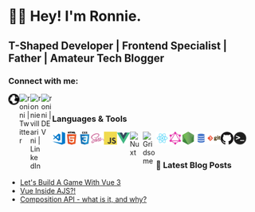 # 👋🏻 Hey! I'm Ronnie.

## T-Shaped Developer | Frontend Specialist | Father | Amateur Tech Blogger

### Connect with me:

[<img align="left" alt="ronini.dev" width="22px" src="https://raw.githubusercontent.com/iconic/open-iconic/master/svg/globe.svg" />][website]
[<img align="left" alt="ronini | Twitter" width="22px" src="https://cdn.jsdelivr.net/npm/simple-icons@v3/icons/twitter.svg" />][twitter]
[<img align="left" alt="ronnie villarini | LinkedIn" width="22px" src="https://cdn.jsdelivr.net/npm/simple-icons@v3/icons/linkedin.svg" />][linkedin]
[<img align="left" alt="ronini | DEV" width="22px" src="https://cdn.jsdelivr.net/npm/simple-icons@v3/icons/dev-dot-to.svg" />][dev]

<br />

### Languages & Tools

<img align="left" alt="Visual Studio Code" width="26px" src="https://raw.githubusercontent.com/github/explore/80688e429a7d4ef2fca1e82350fe8e3517d3494d/topics/visual-studio-code/visual-studio-code.png" />
<img align="left" alt="HTML5" width="26px" src="https://raw.githubusercontent.com/github/explore/80688e429a7d4ef2fca1e82350fe8e3517d3494d/topics/html/html.png" />
<img align="left" alt="CSS3" width="26px" src="https://raw.githubusercontent.com/github/explore/80688e429a7d4ef2fca1e82350fe8e3517d3494d/topics/css/css.png" />
<img align="left" alt="Sass" width="26px" src="https://raw.githubusercontent.com/github/explore/80688e429a7d4ef2fca1e82350fe8e3517d3494d/topics/sass/sass.png" />
<img align="left" alt="JavaScript" width="26px" src="https://raw.githubusercontent.com/github/explore/80688e429a7d4ef2fca1e82350fe8e3517d3494d/topics/javascript/javascript.png" />
<img align="left" alt="Vue" width="26px" src="https://raw.githubusercontent.com/github/explore/80688e429a7d4ef2fca1e82350fe8e3517d3494d/topics/vue/vue.png" />
<img align="left" alt="Nuxt" width="26px" src="https://avatars2.githubusercontent.com/u/23360933?s=200&v=4" />
<img align="left" alt="Gridsome" width="26px" src="https://avatars0.githubusercontent.com/u/17981963?s=200&v=4" />
<img align="left" alt="React" width="26px" src="https://raw.githubusercontent.com/github/explore/80688e429a7d4ef2fca1e82350fe8e3517d3494d/topics/react/react.png" />
<img align="left" alt="GraphQL" width="26px" src="https://raw.githubusercontent.com/github/explore/80688e429a7d4ef2fca1e82350fe8e3517d3494d/topics/graphql/graphql.png" />
<img align="left" alt="Node.js" width="26px" src="https://raw.githubusercontent.com/github/explore/80688e429a7d4ef2fca1e82350fe8e3517d3494d/topics/nodejs/nodejs.png" />
<img align="left" alt="SQL" width="26px" src="https://raw.githubusercontent.com/github/explore/80688e429a7d4ef2fca1e82350fe8e3517d3494d/topics/sql/sql.png" />
<img align="left" alt="Git" width="26px" src="https://raw.githubusercontent.com/github/explore/80688e429a7d4ef2fca1e82350fe8e3517d3494d/topics/git/git.png" />
<img align="left" alt="GitHub" width="26px" src="https://raw.githubusercontent.com/github/explore/78df643247d429f6cc873026c0622819ad797942/topics/github/github.png" />
<img align="left" alt="Terminal" width="26px" src="https://raw.githubusercontent.com/github/explore/80688e429a7d4ef2fca1e82350fe8e3517d3494d/topics/terminal/terminal.png" />

<br/>
<br/>

### 📕 Latest Blog Posts

- [Let's Build A Game With Vue 3](https://ronini.dev/blog/let-s-build-a-game-with-vue-3/)
- [Vue Inside AJS?!](https://ronini.dev/blog/vue-inside-ajs/)
- [Composition API - what is it, and why?](https://ronini.dev/blog/composition-api-what-is-it-and-why/)

<!-- Definitions -->

[website]: https://ronini.dev
[blog]: https://ronini.dev/blog
[twitter]: https://twitter.com/_ronini
[linkedin]: https://linkedin.com/in/ronnievillarini
[dev]: https://dev.to/_ronini
